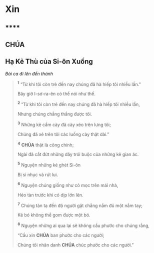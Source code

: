 # Xin

## \*\*\*\*

## CHÚA

## Hạ Kẻ Thù của Si-ôn Xuống

_Bài ca đi lên đền thánh_

> <sup><b>1</b></sup> “Từ khi tôi còn trẻ đến nay chúng đã hà hiếp tôi nhiều lần.”
>
> Bây giờ I-sơ-ra-ên có thể nói như thế.
>
> <sup><b>2</b></sup> “Từ khi tôi còn trẻ đến nay chúng đã hà hiếp tôi nhiều lần,
>
> Nhưng chúng chẳng thắng được tôi.
>
> <sup><b>3</b></sup> Những kẻ cầm cày đã cày xéo trên lưng tôi;
>
> Chúng đã xẻ trên tôi các luống cày thật dài.”
>
> <sup><b>4</b></sup> **CHÚA** thật là công chính;
>
> Ngài đã cắt đứt những dây trói buộc của những kẻ gian ác.
>
> <sup><b>5</b></sup> Nguyện những kẻ ghét Si-ôn
>
> Bị sỉ nhục và rút lui.
>
> <sup><b>6</b></sup> Nguyện chúng giống như cỏ mọc trên mái nhà,
>
> Héo tàn trước khi có dịp lớn lên.
>
> <sup><b>7</b></sup> Chúng tàn tạ đến độ người gặt chẳng nắm đủ một nắm tay;
>
> Kẻ bó không thể gom được một bó.
>
> <sup><b>8</b></sup> Nguyện những ai qua lại sẽ không cầu phước cho chúng rằng,
>
> “Cầu xin **CHÚA** ban phước cho các người;
>
> Chúng tôi nhân danh **CHÚA** chúc phước cho các người.”
